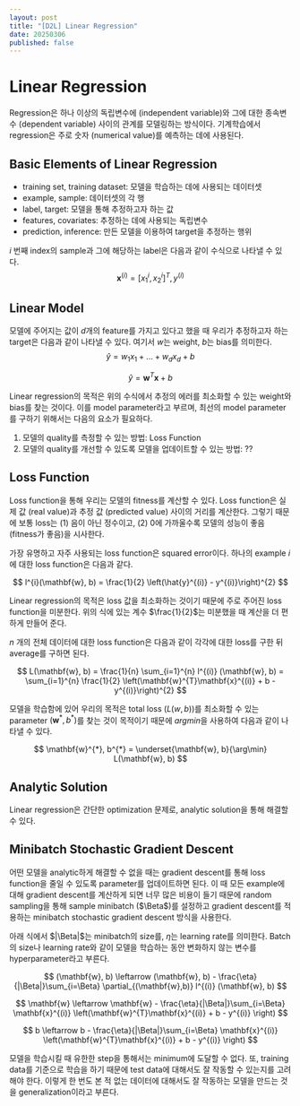 ```yaml
---
layout: post
title: "[D2L] Linear Regression"
date: 20250306
published: false
---
```


# Linear Regression
Regression은 하나 이상의 독립변수에 (independent variable)와 그에 대한 종속변수 (dependent variable) 사이의 관계를 모델링하는 방식이다. 기계학습에서 regression은 주로 숫자 (numerical value)를 예측하는 데에 사용된다.

## Basic Elements of Linear Regression
- training set, training dataset: 모델을 학습하는 데에 사용되는 데이터셋
- example, sample: 데이터셋의 각 행
- label, target: 모델을 통해 추정하고자 하는 값
- features, covariates: 추정하는 데에 사용되는 독립변수
- prediction, inference: 만든 모델을 이용하여 target을 추정하는 행위

$i$ 번째 index의 sample과 그에 해당하는 label은 다음과 같이 수식으로 나타낼 수 있다.
$$
\mathbf{x}^{(i)} = [x_{1}^{i}, x_{2}^{i}]^{T}, y^{(i)}
$$

## Linear Model
모델에 주어지는 값이 $d$개의 feature를 가지고 있다고 했을 때 우리가 추정하고자 하는 target은 다음과 같이 나타낼 수 있다. 여기서 $w$는 weight, $b$는 bias를 의미한다.
$$
\hat{y} = w_{1}x_{1} + ... + w_{d}x_{d} + b
$$

$$
\hat{y} = \mathbf{w}^{T}\mathbf{x} + b
$$

Linear regression의 목적은 위의 수식에서 추정의 에러를 최소화할 수 있는 weight와 bias를 찾는 것이다. 이를 model parameter라고 부르며, 최선의 model parameter를 구하기 위해서는 다음의 요소가 필요하다.

1. 모델의 quality를 측정할 수 있는 방법: Loss Function
2. 모델의 quality를 개선할 수 있도록 모델을 업데이트할 수 있는 방법: ??

## Loss Function
Loss function을 통해 우리는 모델의 fitness를 계산할 수 있다. Loss function은 실제 값 (real value)과 추정 값 (predicted value) 사이의 거리를 계산한다. 그렇기 때문에 보통 loss는 (1) 음이 아닌 정수이고, (2) 0에 가까울수록 모델의 성능이 좋음 (fitness가 좋음)을 시사한다.

가장 유명하고 자주 사용되는 loss function은 squared error이다. 하나의 example $i$에 대한 loss function은 다음과 같다.

$$
l^{i}(\mathbf{w}, b) = \frac{1}{2} \left(\hat{y}^{(i)} - y^{(i)}\right)^{2}
$$

Linear regression의 목적은 loss 값을 최소화하는 것이기 때문에 주로 주어진 loss function을 미분한다. 위의 식에 있는 계수 $\frac{1}{2}$는 미분했을 때 계산을 더 편하게 만들어 준다.

$n$ 개의 전체 데이터에 대한 loss function은 다음과 같이 각각에 대한 loss를 구한 뒤 average를 구하면 된다.

$$
L(\mathbf{w}, b) = \frac{1}{n} \sum_{i=1}^{n} l^{(i)} (\mathbf{w}, b) = \sum_{i=1}^{n} \frac{1}{2} \left(\mathbf{w}^{T}\mathbf{x}^{(i)} + b - y^{(i)}\right)^{2}
$$

모델을 학습함에 있어 우리의 목적은 total loss ($L(w, b)$)를 최소화할 수 있는 parameter $(\mathbf{w}^{*}, b^{*})$를 찾는 것이 목적이기 때문에 $argmin$을 사용하여 다음과 같이 나타낼 수 있다.

$$
\mathbf{w}^{*}, b^{*} = \underset{\mathbf{w}, b}{\arg\min} L(\mathbf{w}, b)
$$

## Analytic Solution
Linear regression은 간단한 optimization 문제로, analytic solution을 통해 해결할 수 있다.

## Minibatch Stochastic Gradient Descent
어떤 모델을 analytic하게 해결할 수 없을 때는 gradient descent를 통해 loss function을 줄일 수 있도록 parameter를 업데이트하면 된다. 이 때 모든 example에 대해 gradient descent를 계산하게 되면 너무 많은 비용이 들기 때문에 random sampling을 통해 sample minibatch ($\Beta$)를 설정하고 gradient descent를 적용하는 minibatch stochastic gradient descent 방식을 사용한다.

아래 식에서 $|\Beta|$는 minibatch의 size를, $\eta$는 learning rate를 의미한다. Batch의 size나 learning rate와 같이 모델을 학습하는 동안 변화하지 않는 변수를 hyperparameter라고 부른다.

$$
(\mathbf{w}, b) \leftarrow (\mathbf{w}, b) - \frac{\eta}{|\Beta|}\sum_{i=\Beta} \partial_{(\mathbf{w},b)} l^{(i)} (\mathbf{w}, b)
$$


$$
\mathbf{w} \leftarrow \mathbf{w} - \frac{\eta}{|\Beta|}\sum_{i=\Beta} \mathbf{x}^{(i)} \left(\mathbf{w}^{T}\mathbf{x}^{(i)} + b - y^{(i)} \right)
$$

$$
b \leftarrow b - \frac{\eta}{|\Beta|}\sum_{i=\Beta} \mathbf{x}^{(i)} \left(\mathbf{w}^{T}\mathbf{x}^{(i)} + b - y^{(i)} \right)
$$

모델을 학습시킬 때 유한한 step을 통해서는 minimum에 도달할 수 없다. 또, training data를 기준으로 학습을 하기 때문에 test data에 대해서도 잘 작동할 수 있는지를 고려해야 한다. 이렇게 한 번도 본 적 없는 데이터에 대해서도 잘 작동하는 모델을 만드는 것을 generalization이라고 부른다.
